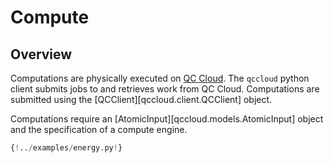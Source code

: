 # Compute

## Overview

Computations are physically executed on [QC Cloud](https://qccloud.mtzlab.com). The `qccloud` python client submits jobs to and retrieves work from QC Cloud. Computations are submitted using the [QCClient][qccloud.client.QCClient] object.

Computations require an [AtomicInput][qccloud.models.AtomicInput] object and the specification of a compute engine.

```python
{!../examples/energy.py!}
```
